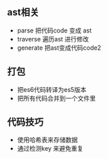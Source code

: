 ## ast相关
- parse 把代码code 变成 ast
- traverse  遍历ast 进行修改
- generate  把ast变成代码code2

## 打包
- 把es6代码转译为es5版本
- 把所有代码合并到一个文件里

## 代码技巧
- 使用哈希表来存储数据
- 通过检测key 来避免重复
